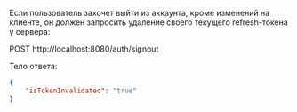 Если пользователь захочет выйти из аккаунта, кроме изменений на клиенте, он должен запросить удаление своего текущего refresh-токена у сервера:

POST http://localhost:8080/auth/signout

Тело ответа:
```json
{  
    "isTokenInvalidated": "true"  
}
```